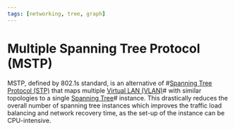 ```yaml
---
tags: [networking, tree, graph]
---
```


# Multiple Spanning Tree Protocol (MSTP)

MSTP, defined by 802.1s standard, is an alternative of
#[Spanning Tree Protocol (STP)](202207081637.md) that maps multiple
[Virtual LAN (VLAN)](202207061741.md)# with similar topologies to a single
[Spanning Tree](202207081445.md)# instance. This drastically reduces the overall
number of spanning tree instances which improves the traffic load balancing and
network recovery time, as the set-up of the instance can be CPU-intensive.
